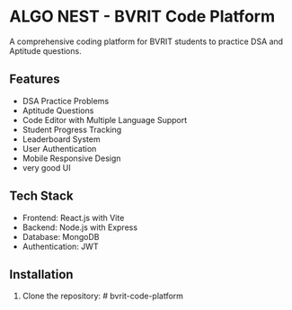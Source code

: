 # ALGO NEST - BVRIT Code Platform

A comprehensive coding platform for BVRIT students to practice DSA and Aptitude questions.

## Features

- DSA Practice Problems
- Aptitude Questions
- Code Editor with Multiple Language Support
- Student Progress Tracking
- Leaderboard System
- User Authentication
- Mobile Responsive Design
- very good UI

## Tech Stack

- Frontend: React.js with Vite
- Backend: Node.js with Express
- Database: MongoDB
- Authentication: JWT

## Installation

1. Clone the repository: #   b v r i t - c o d e - p l a t f o r m 
 
 